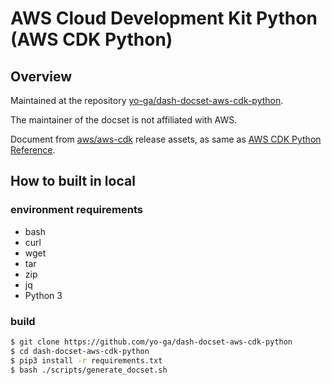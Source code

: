 # AWS Cloud Development Kit Python (AWS CDK Python)

## Overview

Maintained at the repository [yo-ga/dash-docset-aws-cdk-python](https://github.com/yo-ga/dash-docset-aws-cdk-python/).

The maintainer of the docset is not affiliated with AWS.

Document from [aws/aws-cdk](https://github.com/aws/aws-cdk) release assets, as same as [AWS CDK Python Reference](https://docs.aws.amazon.com/cdk/api/v2/python/).

## How to built in local

### environment requirements
- bash
- curl
- wget
- tar
- zip
- jq
- Python 3

### build

```sh
$ git clone https://github.com/yo-ga/dash-docset-aws-cdk-python
$ cd dash-docset-aws-cdk-python
$ pip3 install -r requirements.txt
$ bash ./scripts/generate_docset.sh
```
